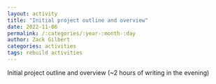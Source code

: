```yaml
---
layout: activity
title: "Initial project outline and overview"
date: 2022-11-06
permalink: /:categories/:year-:month-:day
author: Zack Gilbert
categories: activities
tags: rebuild activities
---
```


Initial project outline and overview (~2 hours of writing in the evening)
